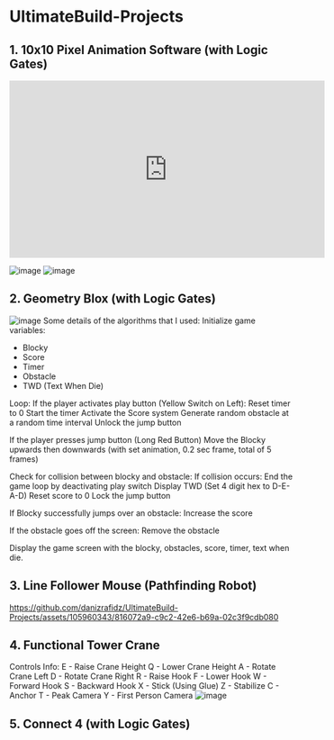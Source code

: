 # UltimateBuild-Projects

## 1. 10x10 Pixel Animation Software (with Logic Gates)
<iframe width="560" height="315" src="https://www.youtube.com/embed/R0qAFd2zKA4?si=-WPqur4jTZynkm9H" title="YouTube video player" frameborder="0" allow="accelerometer; autoplay; clipboard-write; encrypted-media; gyroscope; picture-in-picture; web-share" allowfullscreen></iframe>

![image](https://github.com/danizrafidz/UltimateBuild-Projects/assets/105960343/a0dfc1a2-21d8-489c-82d1-73ffe25eb450)
![image](https://github.com/danizrafidz/UltimateBuild-Projects/assets/105960343/ca073e37-62cd-4e89-bb73-5841e2683a72)

## 2. Geometry Blox (with Logic Gates)
![image](https://github.com/danizrafidz/UltimateBuild-Projects/assets/105960343/8e796a4d-f6b7-4c04-a3cc-88bab60d5df2)
Some details of the algorithms that I used:
Initialize game variables:
- Blocky
- Score
- Timer
- Obstacle
- TWD (Text When Die)

Loop:
If the player activates play button (Yellow Switch on Left):
    Reset timer to 0
    Start the timer
    Activate the Score system
    Generate random obstacle at a random time interval
    Unlock the jump button

If the player presses jump button (Long Red Button)
    Move the Blocky upwards then downwards (with set animation, 0.2 sec frame, total of 5 frames)

Check for collision between blocky and obstacle:
    If collision occurs:
        End the game loop by deactivating play switch
        Display TWD (Set 4 digit hex to D-E-A-D)
        Reset score to 0
        Lock the jump button

If Blocky successfully jumps over an obstacle:
    Increase the score

If the obstacle goes off the screen:
    Remove the obstacle

Display the game screen with the blocky, obstacles, score, timer, text when die.

## 3. Line Follower Mouse (Pathfinding Robot)
https://github.com/danizrafidz/UltimateBuild-Projects/assets/105960343/816072a9-c9c2-42e6-b69a-02c3f9cdb080

## 4. Functional Tower Crane
Controls Info:
E - Raise Crane Height
Q - Lower Crane Height
A - Rotate Crane Left
D - Rotate Crane Right
R - Raise Hook
F - Lower Hook
W - Forward Hook
S - Backward Hook
X - Stick (Using Glue)
Z - Stabilize
C - Anchor
T - Peak Camera
Y - First Person Camera
![image](https://github.com/danizrafidz/UltimateBuild-Projects/assets/105960343/fabd8b4e-2054-41f5-91dd-23f495dc07bf)

## 5. Connect 4 (with Logic Gates)



